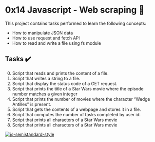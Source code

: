 # 0x14 Javascript - Web scraping :roller_coaster:

This project contains tasks performed to learn the following concepts:

* How to manipulate JSON data
* How to use request and fetch API
* How to read and write a file using fs module

## Tasks :heavy_check_mark:
0. Script that reads and prints the content of a file.
1. Script that writes a string to a file.
2. Script that display the status code of a GET request.
3. Script that prints the title of a Star Wars movie where the episode number matches a given integer
4. Script that prints the number of movies where the character “Wedge Antilles” is present.
5. Script that gets the contents of a webpage and stores it in a file.
6. Script that computes the number of tasks completed by user id.
7. Script that prints all characters of a Star Wars movie
8. Script that prints all characters of a Star Wars movie

[![js-semistandard-style](https://raw.githubusercontent.com/standard/semistandard/master/badge.svg)](https://github.com/standard/semistandard)
